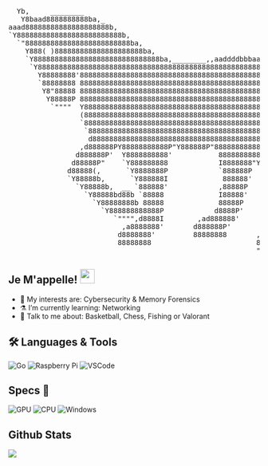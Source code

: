  <pre>
  Yb,     ________
   Y8baad8888888888ba,_
aaad88888888888888888888b,
`Y8888888888888888888888888b,
  `"8888888888888888888888888ba,
    Y888( )888888888888888888888ba, 
    `Y888888888888888888888888888888ba,________,,aaddddbbbaa,,____,aaa,
     `Y88888888888888888888888888888888888888888888888888888888888888888b,
       Y88888888'888888888888888888888888888888888888888888888888888=88888b
       `88888888 88888888888888888888888888888888888888888888888888888=8888I
        Y8"88888 888888888888888888888888888888888888888888888888888888=888b
         Y88888P 888888888888888888888888888888888888888888888888888888=8888
          `""""  Y88888888888888888888888888888888888888888888888888888=8888
                 (88888888888888888888888888888888888888888888888888888=8888
                 `88888888888888888888888888888888888888888888888888888=888(
                  `888888888888888888888888888888888888888888888888888=8888I
                   d88888888888888888888888888888888888888888888888888=8888I
                 ,d888888PY88888888888P"Y888888P"88888888888888888888=88888(
                d888888P'  Y8888888888'           888888888888888888=8888888
               d88888P"    `Y888888888            I8888888"Y88888888=8888888
              d88888(,      `Y8888888P            `888888P  `Y888888 Y88888P
              `Y88888b,      `Y888888I             888888'   `888888  `""""
                `Y88888b,  __ `888888'            ,88888P     888888
                  `Y88888bd88b `88888             I88888'     Y88888
                    `Y88888888b 88888             88888P      `88888
                      `Y888888888888P            d8888P'       88888,
                         `"""",d8888I        ,ad888888'        Y8888I
                           ,a8888888'       d888888P'         ,d88888
                          d8888888'         88888888       ,d8888888P
                          88888888                         88888888'
                                                           """"""""
</pre>


  ## Je M'appelle! <img src="https://i.imgur.com/TXOjIsn.gif" width="29px">


- 🔭 My interests are: Cybersecurity & Memory Forensics
- ⚗️ I’m currently learning: Networking 
- 💬 Talk to me about: Basketball, Chess, Fishing or Valorant

## 🛠 Languages & Tools 

![Go](https://img.shields.io/badge/Go-00ADD8?style=for-the-badge&logo=go&logoColor=white)
![Raspberry Pi](https://img.shields.io/badge/Raspberry%20Pi-A22846?style=for-the-badge&logo=Raspberry%20Pi&logoColor=white)
![VSCode](https://img.shields.io/badge/Visual_Studio_Code-0078D4?style=for-the-badge&logo=visual%20studio%20code&logoColor=white)

## Specs 🧪

![GPU](https://img.shields.io/badge/AMD-Radeon_RX_5500-ED1C24?style=for-the-badge&logo=amd&logoColor=white)
![CPU](https://img.shields.io/badge/AMD-Ryzen_7_3800X-ED1C24?style=for-the-badge&logo=amd&logoColor=white)
![Windows](https://img.shields.io/badge/Windows-0078D6?style=for-the-badge&logo=windows&logoColor=white) 

## Github Stats 

<img src="https://github-readme-stats.vercel.app/api/top-langs?username=girlhefunnyaf44&layout=compact&theme=tokyonight"/>
